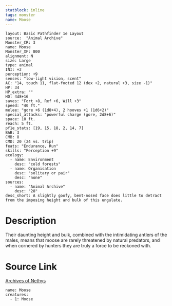 ```yaml
---
statblock: inline
tags: monster
name: Moose
---
```

```statblock
layout: Basic Pathfinder 1e Layout
source:  "Animal Archive"
Monster_CR: 3
name: Moose
Monster_XP: 800
alignment: N
size: Large
type: animal
INI: +2
perception: +9
senses: "low-light vision, scent"
AC: "14, touch 11, flat-footed 12 (dex +2, natural +3, size -1)"
HP: 34
HP_extra: ""
HD: 4d8+16
saves: "Fort +8, Ref +6, Will +3"
speed: "40 ft."
melee: "gore +6 (1d8+4), 2 hooves +1 (1d6+2)"
special_attacks: "powerful charge (gore, 2d8+6)"
space: 10 ft.
reach: 5 ft.
pf1e_stats: [19, 15, 18, 2, 14, 7]
BAB: 3
CMB: 8
CMD: 20 (24 vs. trip)
feats: "Endurance, Run"
skills: "Perception +9"
ecology:
  - name: Environment
    desc: "cold forests"
  - name: Organisation
    desc: "solitary or pair"
    desc: "none"
sources:
  - name: "Animal Archive"
    desc: "28"
desc_short: A slightly goofy, bent-nosed face does little to detract from the imposing height and bulk of this ungulate.
```
# Description
Their daunting height and bulk, combined with the intimidating antlers of the males, means that moose are rarely threatened by natural predators, and when cornered by hunters they are truly a force to be reckoned with.
# Source Link
[Archives of Nethys](https://aonprd.com/MonsterDisplay.aspx?ItemName=Moose)
```encounter-table
name: Moose
creatures:
  - 1: Moose
```
